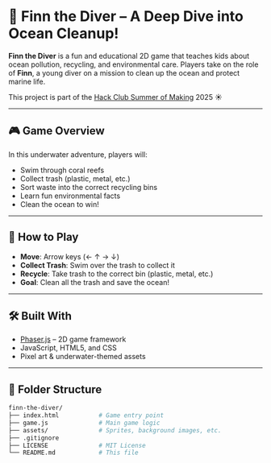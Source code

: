 # 🌊 Finn the Diver – A Deep Dive into Ocean Cleanup!

**Finn the Diver** is a fun and educational 2D game that teaches kids about ocean pollution, recycling, and environmental care. Players take on the role of **Finn**, a young diver on a mission to clean up the ocean and protect marine life.

This project is part of the [Hack Club Summer of Making](https://summer.hackclub.com) 2025 ☀️

---

## 🎮 Game Overview

In this underwater adventure, players will:
- Swim through coral reefs
- Collect trash (plastic, metal, etc.)
- Sort waste into the correct recycling bins
- Learn fun environmental facts
- Clean the ocean to win!

---

## 🚀 How to Play

- **Move**: Arrow keys (← ↑ → ↓)
- **Collect Trash**: Swim over the trash to collect it
- **Recycle**: Take trash to the correct bin (plastic, metal, etc.)
- **Goal**: Clean all the trash and save the ocean!

---

## 🛠 Built With

- [Phaser.js](https://phaser.io/) – 2D game framework
- JavaScript, HTML5, and CSS
- Pixel art & underwater-themed assets

---

## 📁 Folder Structure

```bash
finn-the-diver/
├── index.html           # Game entry point
├── game.js              # Main game logic
├── assets/              # Sprites, background images, etc.
├── .gitignore
├── LICENSE              # MIT License
└── README.md            # This file
